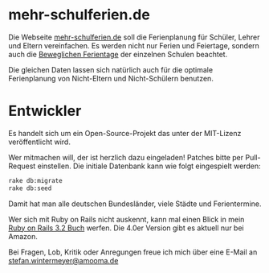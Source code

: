 mehr-schulferien.de
===================

Die Webseite [mehr-schulferien.de](http://mehr-schulferien.de) soll die Ferienplanung für Schüler, Lehrer und Eltern vereinfachen. Es werden nicht nur Ferien und Feiertage, sondern auch die [Beweglichen Ferientage](http://de.wikipedia.org/wiki/Bewegliche_Ferientage) der einzelnen Schulen beachtet. 

Die gleichen Daten lassen sich natürlich auch für die optimale Ferienplanung von Nicht-Eltern und Nicht-Schülern benutzen.

Entwickler
==========
Es handelt sich um ein Open-Source-Projekt das unter der MIT-Lizenz veröffentlicht wird. 

Wer mitmachen will, der ist herzlich dazu eingeladen! Patches bitte per Pull-Request einstellen. Die initiale Datenbank kann wie folgt eingespielt werden: 

```bash
rake db:migrate
rake db:seed
```

Damit hat man alle deutschen Bundesländer, viele Städte und Ferientermine.

Wer sich mit Ruby on Rails nicht auskennt, kann mal einen Blick in mein [Ruby on Rails 3.2 Buch](http://ruby-auf-schienen.de) werfen. Die 4.0er Version gibt es aktuell nur bei Amazon.

Bei Fragen, Lob, Kritik oder Anregungen freue ich mich über eine E-Mail an 
stefan.wintermeyer@amooma.de
